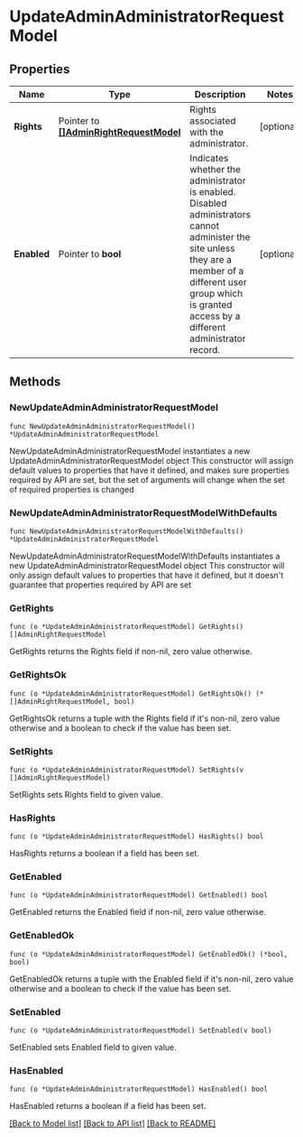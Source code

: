 # UpdateAdminAdministratorRequestModel

## Properties

Name | Type | Description | Notes
------------ | ------------- | ------------- | -------------
**Rights** | Pointer to [**[]AdminRightRequestModel**](AdminRightRequestModel.md) | Rights associated with the administrator. | [optional] 
**Enabled** | Pointer to **bool** | Indicates whether the administrator is enabled.  Disabled administrators cannot administer the site unless they are a member of a different user group which is granted access by a different administrator record. | [optional] 

## Methods

### NewUpdateAdminAdministratorRequestModel

`func NewUpdateAdminAdministratorRequestModel() *UpdateAdminAdministratorRequestModel`

NewUpdateAdminAdministratorRequestModel instantiates a new UpdateAdminAdministratorRequestModel object
This constructor will assign default values to properties that have it defined,
and makes sure properties required by API are set, but the set of arguments
will change when the set of required properties is changed

### NewUpdateAdminAdministratorRequestModelWithDefaults

`func NewUpdateAdminAdministratorRequestModelWithDefaults() *UpdateAdminAdministratorRequestModel`

NewUpdateAdminAdministratorRequestModelWithDefaults instantiates a new UpdateAdminAdministratorRequestModel object
This constructor will only assign default values to properties that have it defined,
but it doesn't guarantee that properties required by API are set

### GetRights

`func (o *UpdateAdminAdministratorRequestModel) GetRights() []AdminRightRequestModel`

GetRights returns the Rights field if non-nil, zero value otherwise.

### GetRightsOk

`func (o *UpdateAdminAdministratorRequestModel) GetRightsOk() (*[]AdminRightRequestModel, bool)`

GetRightsOk returns a tuple with the Rights field if it's non-nil, zero value otherwise
and a boolean to check if the value has been set.

### SetRights

`func (o *UpdateAdminAdministratorRequestModel) SetRights(v []AdminRightRequestModel)`

SetRights sets Rights field to given value.

### HasRights

`func (o *UpdateAdminAdministratorRequestModel) HasRights() bool`

HasRights returns a boolean if a field has been set.

### GetEnabled

`func (o *UpdateAdminAdministratorRequestModel) GetEnabled() bool`

GetEnabled returns the Enabled field if non-nil, zero value otherwise.

### GetEnabledOk

`func (o *UpdateAdminAdministratorRequestModel) GetEnabledOk() (*bool, bool)`

GetEnabledOk returns a tuple with the Enabled field if it's non-nil, zero value otherwise
and a boolean to check if the value has been set.

### SetEnabled

`func (o *UpdateAdminAdministratorRequestModel) SetEnabled(v bool)`

SetEnabled sets Enabled field to given value.

### HasEnabled

`func (o *UpdateAdminAdministratorRequestModel) HasEnabled() bool`

HasEnabled returns a boolean if a field has been set.


[[Back to Model list]](../README.md#documentation-for-models) [[Back to API list]](../README.md#documentation-for-api-endpoints) [[Back to README]](../README.md)



